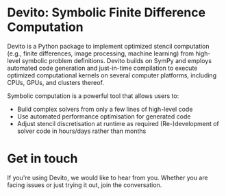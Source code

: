 # Devito: Symbolic Finite Difference Computation

Devito is a Python package to implement optimized stencil computation (e.g., finite differences, image processing, machine learning) from high-level symbolic problem definitions. Devito builds on SymPy and employs automated code generation and just-in-time compilation to execute optimized computational kernels on several computer platforms, including CPUs, GPUs, and clusters thereof.

Symbolic computation is a powerful tool that allows users to:

- Build complex solvers from only a few lines of high-level code
- Use automated performance optimisation for generated code
- Adjust stencil discretisation at runtime as required
(Re-)development of solver code in hours/days rather than months


# Get in touch

If you're using Devito, we would like to hear from you. Whether you are facing issues or just trying it out, join the conversation.
